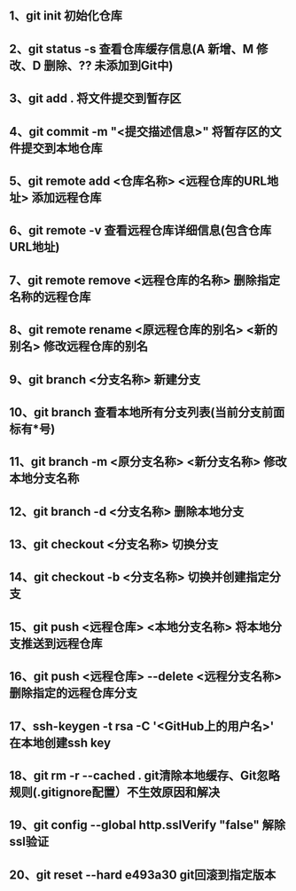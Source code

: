 <h2>1、git init   初始化仓库<br /></h2>
<h2>2、git status -s   查看仓库缓存信息(A 新增、M 修改、D 删除、?? 未添加到Git中)<br /></h2>
<h2>3、git add .   将文件提交到暂存区<br /></h2>
<h2>4、git commit -m "<提交描述信息>"   将暂存区的文件提交到本地仓库<br /></h2>
<h2>5、git remote add <仓库名称> <远程仓库的URL地址>   添加远程仓库<br /></h2>
<h2>6、git remote -v   查看远程仓库详细信息(包含仓库URL地址)<br /></h2>
<h2>7、git remote remove <远程仓库的名称>   删除指定名称的远程仓库<br /></h2>
<h2>8、git remote rename <原远程仓库的别名> <新的别名>   修改远程仓库的别名<br /></h2>
<h2>9、git branch <分支名称>   新建分支<br /></h2>
<h2>10、git branch   查看本地所有分支列表(当前分支前面标有*号)<br /></h2>
<h2>11、git branch -m <原分支名称> <新分支名称>   修改本地分支名称<br /></h2>
<h2>12、git branch -d <分支名称>   删除本地分支<br /></h2>
<h2>13、git checkout <分支名称>   切换分支<br /></h2>
<h2>14、git checkout -b <分支名称>   切换并创建指定分支<br /></h2>
<h2>15、git push <远程仓库> <本地分支名称>   将本地分支推送到远程仓库<br /></h2>
<h2>16、git push <远程仓库> --delete <远程分支名称>    删除指定的远程仓库分支<br /></h2>
<h2>17、ssh-keygen -t rsa -C '&lt;GitHub上的用户名&gt;'  &nbsp;  在本地创建ssh key<br /></h2>
<h2>18、git rm -r --cached .   git清除本地缓存、Git忽略规则(.gitignore配置）不生效原因和解决<br /></h2>
<h2>19、git config --global http.sslVerify "false"  解除ssl验证</h2>
<h2>20、git reset --hard e493a30  git回滚到指定版本</h2>
